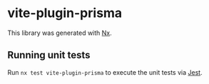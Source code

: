 # vite-plugin-prisma

This library was generated with [Nx](https://nx.dev).

## Running unit tests

Run `nx test vite-plugin-prisma` to execute the unit tests via [Jest](https://jestjs.io).

